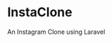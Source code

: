# InstaClone
An Instagram Clone using Laravel

<!-- ![alt text](https://github.com/KhalidLam/CubeMail/blob/master/screenshot.jpg?raw=true) -->